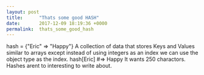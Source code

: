 ```yaml
---
layout: post
title:      "Thats some good HASH"
date:       2017-12-09 18:19:36 +0000
permalink:  thats_some_good_hash
---
```


hash = {"Eric" => "Happy"}
A collection of data that stores Keys and Values similar to arrays except instead of using integers as an index we can use the object type as the index.
hash[Eric] #=> Happy
It wants 250 charactors. Hashes arent to interesting to write about.
